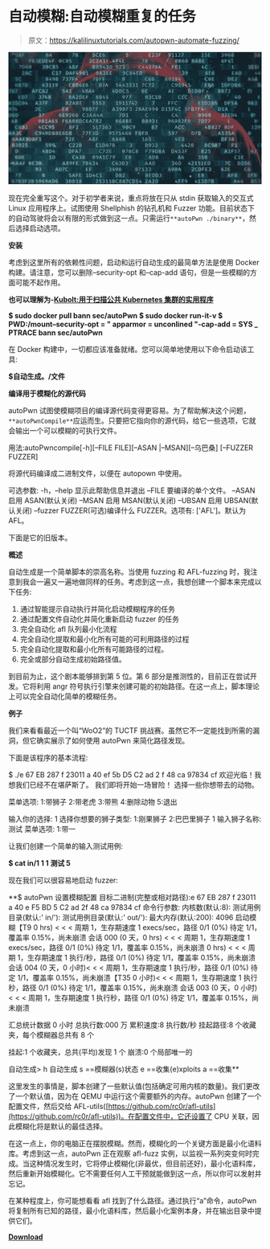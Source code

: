 # 自动模糊:自动模糊重复的任务

> 原文：<https://kalilinuxtutorials.com/autopwn-automate-fuzzing/>

[![AutoPwn : Automate Repetitive Tasks For Fuzzing](img/aeba314dc4b873f3b02e547b5451ac61.png "AutoPwn : Automate Repetitive Tasks For Fuzzing")](https://1.bp.blogspot.com/-VJEgsRCXB_0/XPd1esrXwAI/AAAAAAAAApU/7oceGnILRtUPDqG7MydY7sI33Sd8MNPRQCLcBGAs/s1600/fuzzing.png)

现在完全重写这个。对于初学者来说，重点将放在只从 stdin 获取输入的交互式 Linux 应用程序上。试图使用 Shellphish 的钻孔机和 Fuzzer 功能。目前状态下的自动驾驶将会以有限的形式做到这一点。只需运行`**autoPwn ./binary**`，然后选择启动选项。

**安装**

考虑到这里所有的依赖性问题，启动和运行自动生成的最简单方法是使用 Docker 构建。请注意，您可以删除–security-opt 和–cap-add 语句，但是一些模糊的方面可能不起作用。

**也可以理解为-[Kubolt:用于扫描公共 Kubernetes 集群的实用程序](https://kalilinuxtutorials.com/kubolt/)**

**$ sudo docker pull bann sec/autoPwn
$ sudo docker run-it-v $ PWD:/mount–security-opt = " apparmor = unconlined "-cap-add = SYS _ PTRACE bann sec/autoPwn**

在 Docker 构建中，一切都应该准备就绪。您可以简单地使用以下命令启动该工具:

**$自动生成。/文件**

**编译用于模糊化的源代码**

autoPwn 试图使模糊项目的编译源代码变得更容易。为了帮助解决这个问题，`**autoPwnCompile**`应运而生。只要把它指向你的源代码，给它一些选项，它就会输出一个可以模糊的可执行文件。

用法:autoPwncompile[-h][–FILE FILE][–ASAN |–MSAN][–乌巴桑]
[–FUZZER FUZZER]

将源代码编译成二进制文件，以便在 autopown 中使用。

可选参数:
-h，–help 显示此帮助信息并退出
–FILE 要编译的单个文件。
–ASAN 启用 ASAN(默认关闭)
–MSAN 启用 MSAN(默认关闭)
–UBSAN 启用 UBSAN(默认关闭)
–fuzzer FUZZER(可选)编译什么 FUZZER。选项有:
['AFL']。默认为 AFL。

下面是它的旧版本。

**概述**

自动生成是一个简单脚本的崇高名称。当使用 fuzzing 和 AFL-fuzzing 时，我注意到我会一遍又一遍地做同样的任务。考虑到这一点，我想创建一个脚本来完成以下任务:

1.  通过智能提示自动执行并简化启动模糊程序的任务
2.  通过配置文件自动化并简化重新启动 fuzzer 的任务
3.  完全自动化 afl 队列最小化流程
4.  完全自动化提取和最小化所有可能的可利用路径的过程
5.  完全自动化提取和最小化所有可能路径的过程。
6.  完全或部分自动生成初始路径值。

到目前为止，这个剧本能够排到第 5 位。第 6 部分是推测性的，目前正在尝试开发。它将利用 angr 符号执行引擎来创建可能的初始路径。在这一点上，脚本理论上可以完全自动化简单的模糊任务。

**例子**

我们来看看最近一个叫“WoO2”的 TUCTF 挑战赛。虽然它不一定能找到所需的漏洞，但它确实展示了如何使用 autoPwn 来简化路径发现。

下面是该程序的基本流程:

$ ./e 67 EB 287 f 23011 a 40 ef 5b D5 C2 ad 2 f 48 ca 97834 cf
欢迎光临！我想我们已经不在堪萨斯了。
我们即将开始一场冒险！
选择一些你想带去的动物。

菜单选项:
1:带狮子
2:带老虎
3:带熊
4:删除动物
5:退出

输入你的选择:
1
选择你想要的狮子类型:
1:刚果狮子
2:巴巴里狮子
1
输入狮子名称:
测试
菜单选项:
1:带一

让我们创建一个简单的输入测试用例:

**$ cat in/1
1
1
测试 5**

现在我们可以很容易地启动 fuzzer:

**$ autoPwn
设置模糊配置
目标二进制(完整或相对路径):e 67 EB 287 f 23011 a 40 e F5 BD 5 C2 ad 2f 48 ca 97834 cf
命令行参数:
内核数(默认:8):
测试用例目录(默认:' in/'):
测试用例目录(默认:' out/'):
最大内存(默认:200): 4096
启动模糊【T9 0 hrs) < < <
周期 1，生存期速度 1 execs/sec，路径 0/1 (0%)
待定 1/1，覆盖率 0.15%，尚未崩溃
会话 000 (0 天，0 hrs) < < <
周期 1，生存期速度 1 execs/sec，路径 0/1 (0%)
待定 1/1，覆盖率 0.15%，尚未崩溃
0 hrs) < < <
周期 1，生存期速度 1 执行/秒，路径 0/1 (0%)
待定 1/1，覆盖率 0.15%，尚未崩溃
会话 004 (0 天，0 小时)< < <
周期 1，生存期速度 1 执行/秒，路径 0/1 (0%)
待定 1/1，覆盖率 0.15%，尚未崩溃【T35 0 小时)< < <
周期 1，生存期速度 1 执行秒，路径 0/1 (0%)
待定 1/1，覆盖率 0.15%，尚未崩溃
会话 003 (0 天，0 小时)< < <
周期 1，生存期速度 1 执行秒，路径 0/1 (0%)
待定 1/1，覆盖率 0.15%，尚未崩溃

汇总统计数据 0 小时
总执行数:000 万
累积速度:8 执行数/秒
挂起路径:8 个收藏夹，每个模糊器总共有 8 个

挂起:1 个收藏夹，总共(平均)发现 1 个
崩溃:0 个局部唯一的

自动生成> h
自动生成
s ==模糊器(s)状态
e ==收集(e)xploits
a ==收集**

这里发生的事情是，脚本创建了一些默认值(包括确定可用内核的数量)。我们更改了一个默认值，因为在 QEMU 中运行这个需要额外的内存。autoPwn 创建了一个配置文件，然后交给 AFL-utils([https://github.com/rc0r/afl-utils](https://github.com/rc0r/afl-utils))。在配置文件中，它还设置了 CPU 关联，因此模糊化将是默认的最佳选择。

在这一点上，你的电脑正在摆脱模糊。然而，模糊化的一个关键方面是最小化语料库。考虑到这一点，autoPwn 正在观察 afl-fuzz 实例，以监视一系列突变何时完成。当这种情况发生时，它将停止模糊化(非最优，但目前还好)，最小化语料库，然后重新开始模糊化。它不需要任何人工干预就能做到这一点，所以你可以发射并忘记。

在某种程度上，你可能想看看 afl 找到了什么路径。通过执行“a”命令，autoPwn 将复制所有已知的路径，最小化语料库，然后最小化案例本身，并在输出目录中提供它们。

[**Download**](https://github.com/bannsec/autoPwn)